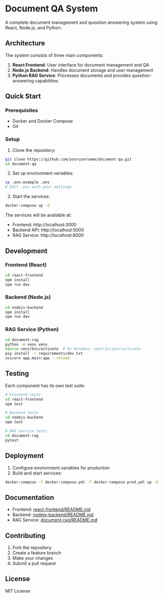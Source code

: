 # Document QA System

A complete document management and question-answering system using React, Node.js, and Python.

## Architecture

The system consists of three main components:

1. **React Frontend**: User interface for document management and QA
2. **Node.js Backend**: Handles document storage and user management
3. **Python RAG Service**: Processes documents and provides question-answering capabilities

## Quick Start

### Prerequisites

- Docker and Docker Compose
- Git

### Setup

1. Clone the repository:

```bash
git clone https://github.com/yourusername/document-qa.git
cd document-qa
```

2. Set up environment variables:

```bash
cp .env.example .env
# Edit .env with your settings
```

3. Start the services:

```bash
docker-compose up -d
```

The services will be available at:

- Frontend: http://localhost:3000
- Backend API: http://localhost:5000
- RAG Service: http://localhost:8000

## Development

### Frontend (React)

```bash
cd react-frontend
npm install
npm run dev
```

### Backend (Node.js)

```bash
cd nodejs-backend
npm install
npm run dev
```

### RAG Service (Python)

```bash
cd document-rag
python -m venv venv
source venv/bin/activate  # On Windows: venv\Scripts\activate
pip install -r requirements/dev.txt
uvicorn app.main:app --reload
```

## Testing

Each component has its own test suite:

```bash
# Frontend tests
cd react-frontend
npm test

# Backend tests
cd nodejs-backend
npm test

# RAG service tests
cd document-rag
pytest
```

## Deployment

1. Configure environment variables for production
2. Build and start services:

```bash
docker-compose -f docker-compose.yml -f docker-compose.prod.yml up -d
```

## Documentation

- Frontend: [react-frontend/README.md](react-frontend/README.md)
- Backend: [nodejs-backend/README.md](nodejs-backend/README.md)
- RAG Service: [document-rag/README.md](document-rag/README.md)

## Contributing

1. Fork the repository
2. Create a feature branch
3. Make your changes
4. Submit a pull request

## License

MIT License
